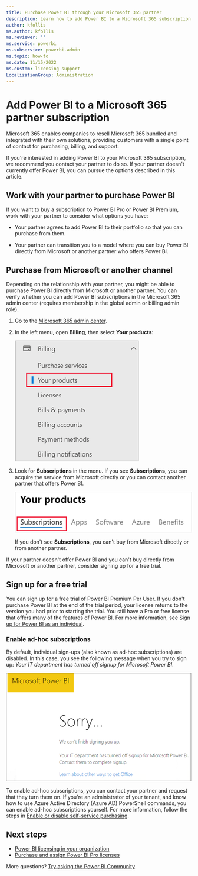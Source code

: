 ```yaml
---
title: Purchase Power BI through your Microsoft 365 partner
description: Learn how to add Power BI to a Microsoft 365 subscription that was purchased through a partner. The syndicated model is a purchasing model used by Microsoft 365.
author: kfollis
ms.author: kfollis
ms.reviewer: ''
ms.service: powerbi
ms.subservice: powerbi-admin
ms.topic: how-to
ms.date: 11/15/2022
ms.custom: licensing support
LocalizationGroup: Administration
---
```


# Add Power BI to a Microsoft 365 partner subscription

Microsoft 365 enables companies to resell Microsoft 365 bundled and integrated with their own solutions, providing customers with a single point of contact for purchasing, billing, and support.

If you're interested in adding Power BI to your Microsoft 365 subscription, we recommend you contact your partner to do so. If your partner doesn't currently offer Power BI, you can pursue the options described in this article.

## Work with your partner to purchase Power BI

If you want to buy a subscription to Power BI Pro or Power BI Premium, work with your partner to consider what options you have:

* Your partner agrees to add Power BI to their portfolio so that you can purchase from them.

* Your partner can transition you to a model where you can buy Power BI directly from Microsoft or another partner who offers Power BI.

## Purchase from Microsoft or another channel

Depending on the relationship with your partner, you might be able to purchase Power BI directly from Microsoft or another partner. You can verify whether you can add Power BI subscriptions in the Microsoft 365 admin center (requires membership in the global admin or billing admin role).

1. Go to the [Microsoft 365 admin center](https://admin.microsoft.com/AdminPortal/Home#/homepage).

1. In the left menu, open **Billing**, then select **Your products**:

   ![Screenshot showing the billing menu in Microsoft 365 admin center. Your products is highlighted.](media/service-admin-syndication-partner/365-my-products.png)

1. Look for **Subscriptions** in the menu. If you see **Subscriptions**, you can acquire the service from Microsoft directly or you can contact another partner that offers Power BI.

   ![Screenshot showing the your products menu. The subscriptions menu option is highlighted.](media\service-admin-syndication-partner\365-subscriptions.png)

   If you don't see **Subscriptions**, you can't buy from Microsoft directly or from another partner.

If your partner doesn't offer Power BI and you can't buy directly from Microsoft or another partner, consider signing up for a free trial.

## Sign up for a free trial

You can sign up for a free trial of Power BI Premium Per User. If you don't purchase Power BI at the end of the trial period, your license returns to the version you had prior to starting the trial. You still have a Pro or free license that offers many of the features of Power BI. For more information, see [Sign up for Power BI as an individual](../fundamentals/service-self-service-signup-for-power-bi.md).

### Enable ad-hoc subscriptions

By default, individual sign-ups (also known as ad-hoc subscriptions) are disabled. In this case, you see the following message when you try to sign up: *Your IT department has turned off signup for Microsoft Power BI*.

![Screenshot showing the Power BI sorry image and message.](media/service-admin-syndication-partner/sorry.png)

To enable ad-hoc subscriptions, you can contact your partner and request that they turn them on. If you're an administrator of your tenant, and know how to use Azure Active Directory (Azure AD) PowerShell commands, you can enable ad-hoc subscriptions yourself. For more information, follow the steps in [Enable or disable self-service purchasing](service-admin-disable-self-service.md).

## Next steps

* [Power BI licensing in your organization](service-admin-licensing-organization.md)
* [Purchase and assign Power BI Pro licenses](service-admin-purchasing-power-bi-pro.md)

More questions? [Try asking the Power BI Community](https://community.powerbi.com/)